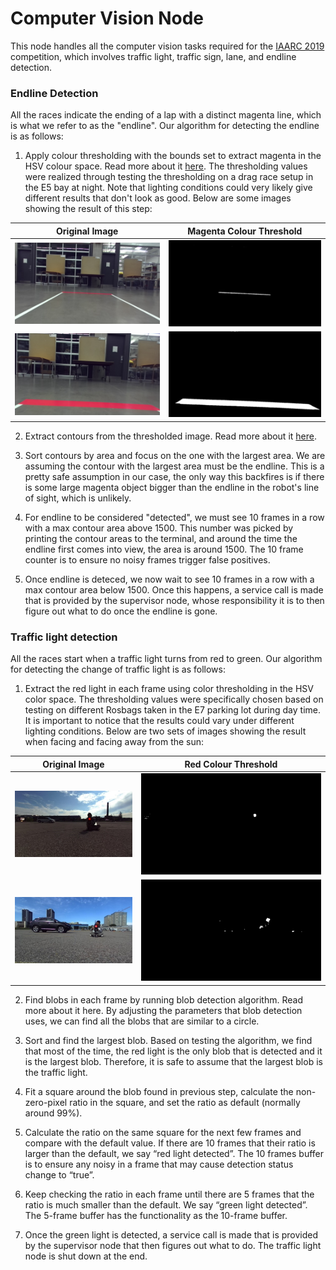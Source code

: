 Computer Vision Node
=========

This node handles all the computer vision tasks required for the [IAARC 2019](https://iarrc.org/) competition, which involves traffic light, traffic sign, lane, and endline detection.

### Endline Detection
All the races indicate the ending of a lap with a distinct magenta line, which is what we refer to as the "endline". Our algorithm for detecting the endline is as follows: 

1. Apply colour thresholding with the bounds set to extract magenta in the HSV colour space. Read more about it [here](https://docs.opencv.org/3.4/da/d97/tutorial_threshold_inRange.html). The thresholding values were realized through testing the thresholding on a drag race setup in the E5 bay at night. Note that lighting conditions could very likely give different results that don't look as good. Below are some images showing the result of this step:

Original Image            |  Magenta Colour Threshold
:------------------------:|:-------------------------:
![](images/endline1.jpg)  |  ![](images/endline1_thres.jpg)
![](images/endline2.jpg)  |  ![](images/endline2_thres.jpg)

2. Extract contours from the thresholded image. Read more about it [here](https://docs.opencv.org/3.4/d4/d73/tutorial_py_contours_begin.html).

3. Sort contours by area and focus on the one with the largest area. We are assuming the contour with the largest area must be the endline. This is a pretty safe assumption in our case, the only way this backfires is if there is some large magenta object bigger than the endline in the robot's line of sight, which is unlikely.

4. For endline to be considered "detected", we must see 10 frames in a row with a max contour area above 1500. This number was picked by printing the contour areas to the terminal, and around the time the endline first comes into view, the area is around 1500. The 10 frame counter is to ensure no noisy frames trigger false positives.

5. Once endline is deteced, we now wait to see 10 frames in a row with a max contour area below 1500. Once this happens, a service call is made that is provided by the supervisor node, whose responsibility it is to then figure out what to do once the endline is gone. 



### Traffic light detection
All the races start when a traffic light turns from red to green. Our algorithm for detecting the change of traffic light is as follows:

1.	Extract the red light in each frame using color thresholding in the HSV color space. The thresholding values were specifically chosen based on testing on different Rosbags taken in the E7 parking lot during day time. It is important to notice that the results could vary under different lighting conditions. Below are two sets of images showing the result when facing and facing away from the sun:

Original Image                 |  Red Colour Threshold
:-----------------------------:|:----------------------------------:
![](images/trafficLight1.jpg)  |  ![](images/trafficLight1_thre.png)
![](images/trafficLight2.jpg)  |  ![](images/trafficLight2_thre.png)

2.	Find blobs in each frame by running blob detection algorithm. Read more about it here. By adjusting the parameters that blob detection uses, we can find all the blobs that are similar to a circle.

3.	Sort and find the largest blob. Based on testing the algorithm, we find that most of the time, the red light is the only blob that is detected and it is the largest blob. Therefore, it is safe to assume that the largest blob is the traffic light.  

4.	Fit a square around the blob found in previous step, calculate the non-zero-pixel ratio in the square, and set the ratio as default (normally around 99%). 

5.	Calculate the ratio on the same square for the next few frames and compare with the default value. If there are 10 frames that their ratio is larger than the default, we say “red light detected”. The 10 frames buffer is to ensure any noisy in a frame that may cause detection status change to “true”.

6.	Keep checking the ratio in each frame until there are 5 frames that the ratio is much smaller than the default. We say “green light detected”. The 5-frame buffer has the functionality as the 10-frame buffer. 

7.	Once the green light is detected, a service call is made that is provided by the supervisor node that then figures out what to do. The traffic light node is shut down at the end. 

